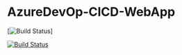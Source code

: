 # AzureDevOp-CICD-WebApp

[![Build Status]([https://dev.azure.com/tangellasupraja/AzureDevOp-CICD-WebApp/_apis/build/status%2Fsuprajatangella.AzureDevOp-CICD-WebApp?branchName=master])]


[![Build Status](https://dev.azure.com/tangellasupraja/AzureDevOp-CICD-WebApp/_apis/build/status%2Fsuprajatangella.AzureDevOp-CICD-WebApp?branchName=master)](https://dev.azure.com/tangellasupraja/AzureDevOp-CICD-WebApp/_build/latest?definitionId=7&branchName=master)
